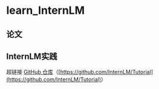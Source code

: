 # learn_InternLM

## 论文

## InternLM实践

超链接 [GitHub 仓库](https://github.com/InternLM/Tutorial)（<u>[https://github.com/InternLM/Tutorial](https://github.com/InternLM/Tutorial)</u>）